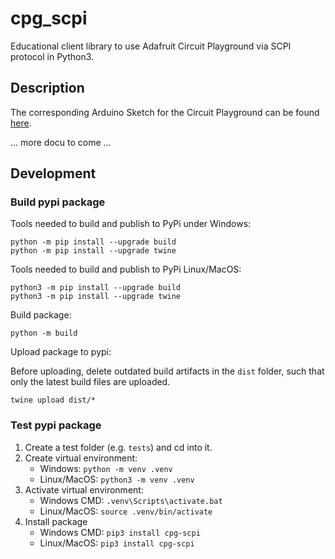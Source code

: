 # cpg_scpi

Educational client library to use Adafruit Circuit Playground via SCPI protocol in Python3.


## Description

The corresponding Arduino Sketch for the Circuit Playground can be found [here](https://github.com/GeorgBraun/SCPI-for-Adafruit-Circuit-Playground).

... more docu to come ...





## Development

### Build pypi package

Tools needed to build and publish to PyPi under Windows:

```
python -m pip install --upgrade build
python -m pip install --upgrade twine
```

Tools needed to build and publish to PyPi Linux/MacOS:

```
python3 -m pip install --upgrade build
python3 -m pip install --upgrade twine
```


Build package:

```
python -m build
```

Upload package to pypi:

Before uploading, delete outdated build artifacts in the `dist` folder, such that only the latest build files are uploaded.

```
twine upload dist/*
```


### Test pypi package

1. Create a test folder (e.g. `tests`) and cd into it.
1. Create virtual environment:
   * Windows: `python -m venv .venv`
   * Linux/MacOS: `python3 -m venv .venv`
1. Activate virtual environment:
   * Windows CMD: `.venv\Scripts\activate.bat`
   * Linux/MacOS: `source .venv/bin/activate`
1. Install package
   * Windows CMD: `pip3 install cpg-scpi`
   * Linux/MacOS: `pip3 install cpg-scpi`
   
